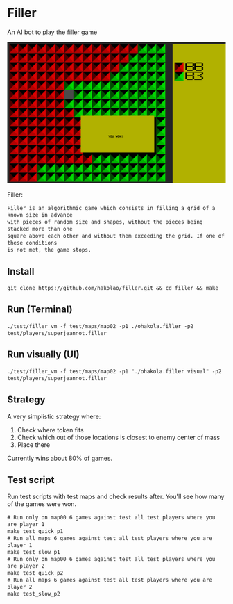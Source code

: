 # Filler
An AI bot to play the filler game

![filler_image](img/filler.png)

Filler: 
```
Filler is an algorithmic game which consists in filling a grid of a known size in advance
with pieces of random size and shapes, without the pieces being stacked more than one
square above each other and without them exceeding the grid. If one of these conditions
is not met, the game stops.
```

## Install
```
git clone https://github.com/hakolao/filler.git && cd filler && make
```

## Run (Terminal)
```
./test/filler_vm -f test/maps/map02 -p1 ./ohakola.filler -p2 test/players/superjeannot.filler
```

## Run visually (UI)
```
./test/filler_vm -f test/maps/map02 -p1 "./ohakola.filler visual" -p2 test/players/superjeannot.filler
```

## Strategy
A very simplistic strategy where:
1. Check where token fits
2. Check which out of those locations is closest to enemy center of mass
3. Place there

Currently wins about 80% of games.

## Test script
Run test scripts with test maps and check results after. You'll see how many of the games were won.
```
# Run only on map00 6 games against test all test players where you are player 1
make test_quick_p1
# Run all maps 6 games against test all test players where you are player 1
make test_slow_p1
# Run only on map00 6 games against test all test players where you are player 2
make test_quick_p2
# Run all maps 6 games against test all test players where you are player 2
make test_slow_p2
```